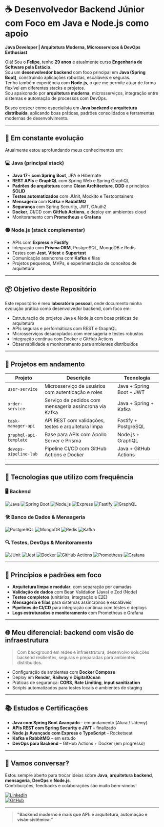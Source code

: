 # ☕ Desenvolvedor Backend Júnior com Foco em Java e Node.js como apoio  
**Java Developer | Arquitetura Moderna, Microsserviços & DevOps Enthusiast**

Olá! Sou o **Felipe**, tenho **29 anos** e atualmente curso **Engenharia de Software pela Estácio**.  
Sou um **desenvolvedor backend** com foco principal em **Java (Spring Boot)**, construindo aplicações robustas, escaláveis e seguras.  
Tenho também experiência com **Node.js**, o que me permite atuar de forma flexível em diferentes stacks e projetos.  
Sou apaixonado por **arquitetura moderna**, microsserviços, integração entre sistemas e automação de processos com DevOps.

Busco crescer como especialista em **Java backend e arquitetura distribuída**, aplicando boas práticas, padrões consolidados e ferramentas modernas de desenvolvimento.

---

## 🚀 Em constante evolução

Atualmente estou aprofundando meus conhecimentos em:

### 💻 Java (principal stack)
- **Java 17+ com Spring Boot**, JPA e Hibernate
- **REST APIs** e **GraphQL** com Spring Web e Spring GraphQL
- **Padrões de arquitetura** como **Clean Architecture**, **DDD** e princípios **SOLID**
- **Testes automatizados** com JUnit, Mockito e Testcontainers
- **Mensageria** com **Kafka** e **RabbitMQ**
- **Segurança** com Spring Security, JWT, OAuth2
- **Docker**, CI/CD com **GitHub Actions**, e deploy em ambientes cloud
- Monitoramento com **Prometheus** e **Grafana**

### 🟢 Node.js (stack complementar)
- APIs com **Express** e **Fastify**
- Integração com **Prisma ORM**, PostgreSQL, MongoDB e Redis
- Testes com **Jest**, **Vitest** e **Supertest**
- Comunicação assíncrona com **Kafka** e filas
- Projetos pequenos, MVPs, e experimentação de conceitos de arquitetura

---

## 📦 Objetivo deste Repositório

Este repositório é meu **laboratório pessoal**, onde documento minha evolução prática como desenvolvedor backend, com foco em:

- Estruturação de projetos Java e Node.js com boas práticas de arquitetura
- APIs seguras e performáticas com REST e GraphQL
- Microsserviços desacoplados com mensageria e testes robustos
- Integração contínua com Docker e GitHub Actions
- Observabilidade e monitoramento para ambientes distribuídos

---

## 🔁 Projetos em andamento

| Projeto                      | Descrição                                                              | Tecnologia                    |
|------------------------------|------------------------------------------------------------------------|-------------------------------|
| `user-service`               | Microsserviço de usuários com autenticação e roles                     | Java + Spring Boot + JWT      |
| `order-service`              | Serviço de pedidos com mensageria assíncrona via Kafka                | Java + Spring + Kafka         |
| `task-manager-api`           | API REST com validações, testes e arquitetura limpa                   | Fastify + PostgreSQL          |
| `graphql-api-template`       | Base para APIs com Apollo Server e Prisma                             | Node.js + GraphQL             |
| `devops-pipeline-lab`        | Pipeline CI/CD com GitHub Actions e Docker                            | Java + GitHub Actions         |

---

## 🧰 Tecnologias que utilizo com frequência

### 🖥️ Backend
![Java](https://img.shields.io/badge/Java-B8211E?style=for-the-badge&logo=openjdk&logoColor=white)
![Spring Boot](https://img.shields.io/badge/Spring_Boot-6DB33F?style=for-the-badge&logo=springboot&logoColor=white)
![Node.js](https://img.shields.io/badge/Node.js-339933?style=for-the-badge&logo=nodedotjs&logoColor=white)
![Express](https://img.shields.io/badge/Express.js-000000?style=for-the-badge&logo=express&logoColor=white)
![Fastify](https://img.shields.io/badge/Fastify-000000?style=for-the-badge&logo=fastify&logoColor=white)
![GraphQL](https://img.shields.io/badge/GraphQL-E10098?style=for-the-badge&logo=graphql&logoColor=white)

### 🛠️ Banco de Dados & Mensageria
![PostgreSQL](https://img.shields.io/badge/PostgreSQL-336791?style=for-the-badge&logo=postgresql&logoColor=white)
![MongoDB](https://img.shields.io/badge/MongoDB-47A248?style=for-the-badge&logo=mongodb&logoColor=white)
![Redis](https://img.shields.io/badge/Redis-DC382D?style=for-the-badge&logo=redis&logoColor=white)
![Kafka](https://img.shields.io/badge/Kafka-231F20?style=for-the-badge&logo=apache-kafka&logoColor=white)

### 🔍 Testes, DevOps & Monitoramento
![JUnit](https://img.shields.io/badge/JUnit-25A162?style=for-the-badge&logo=java&logoColor=white)
![Jest](https://img.shields.io/badge/Jest-C21325?style=for-the-badge&logo=jest&logoColor=white)
![Docker](https://img.shields.io/badge/Docker-2496ED?style=for-the-badge&logo=docker&logoColor=white)
![GitHub Actions](https://img.shields.io/badge/GitHub_Actions-2088FF?style=for-the-badge&logo=github-actions&logoColor=white)
![Prometheus](https://img.shields.io/badge/Prometheus-E6522C?style=for-the-badge&logo=prometheus&logoColor=white)
![Grafana](https://img.shields.io/badge/Grafana-F46800?style=for-the-badge&logo=grafana&logoColor=white)

---

## 🧠 Princípios e padrões em foco

- **Arquitetura limpa e modular**, com separação por camadas
- **Validação de dados** com Bean Validation (Java) e Zod (Node)
- **Testes completos** (unitários, integração e E2E)
- **Mensageria e filas** para sistemas assíncronos e escaláveis
- **Pipelines de CI/CD** para integração contínua com testes e deploys
- **Logs estruturados e monitoramento** com Prometheus e Grafana

---

## 🌐 Meu diferencial: backend com visão de infraestrutura

> Com background em redes e infraestrutura, desenvolvo soluções backend resilientes, seguras e preparadas para ambientes distribuídos.

- Configuração de ambientes com **Docker Compose**
- Deploy em **Render**, **Railway** e **DigitalOcean**
- Práticas de segurança: **CORS**, **Rate Limiting**, **input sanitization**
- Scripts automatizados para testes locais e ambientes de staging

---

## 📚 Estudos e Certificações

- **Java com Spring Boot Avançado** – em andamento (Alura / Udemy)
- **APIs REST com Spring Security e JWT** – finalizado
- **Node.js Avançado com Express e TypeScript** – Rocketseat
- **Kafka e RabbitMQ** – em estudo
- **DevOps para Backend** – GitHub Actions + Docker (em progresso)

---

## 💬 Vamos conversar?

Estou sempre aberto para trocar ideias sobre **Java**, **arquitetura backend**, **mensageria**, **DevOps** e **Node.js**.  
Contribuições, feedbacks e colaborações são muito bem-vindos!

[![LinkedIn](https://img.shields.io/badge/LinkedIn-blue?style=for-the-badge&logo=linkedin&logoColor=white)](https://linkedin.com/in/seu-perfil)  
[![GitHub](https://img.shields.io/badge/GitHub-333?style=for-the-badge&logo=github&logoColor=white)](https://github.com/seu-usuario)

---

> **"Backend moderno é mais que API: é arquitetura, automação e visão sistêmica."**

